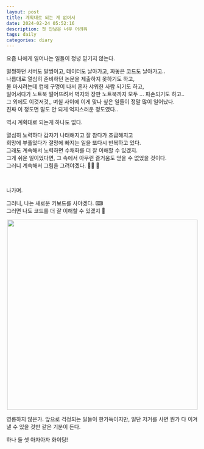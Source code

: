 ```yaml
---
layout: post
title: 계획대로 되는 게 없어서
date: 2024-02-24 05:52:16
description: 첫 만남은 너무 어려워
tags: daily
categories: diary
---
```


요즘 나에게 일어나는 일들이 정녕 믿기지 않는다.  
 
멀쩡하던 서버도 말썽이고, 데이터도 날아가고, 짜놓은 코드도 날아가고..    
나름대로 열심히 준비하던 논문을 제출하지 못하기도 하고,  
물 마시려는데 컵에 구멍이 나서 혼자 샤워한 사람 되기도 하고,   
일어서다가 노트북 떨어뜨려서 벽지와 장판 노트북까지 모두 ... 파손되기도 하고..  
그 외에도 이것저것,, 며칠 사이에 이게 맞나 싶은 일들이 정말 많이 일어났다.  
진짜 이 정도면 말도 안 되게 억지스러운 정도였다..   

역시 계획대로 되는게 하나도 없다.  

열심히 노력하다 갑자기 나태해지고 잘 참다가 조급해지고   
희망에 부풀었다가 절망에 빠지는 일을 또다시 반복하고 있다.  
그래도 계속해서 노력하면 수채화를 더 잘 이해할 수 있겠지.   
그게 쉬운 일이었다면, 그 속에서 아무런 즐거움도 얻을 수 없었을 것이다.  
그러니 계속해서 그림을 그려야겠다. 🧑‍🎨 🎑

<br />  

나가며.  

그러니, 나는 새로운 키보드를 사야겠다. ⌨   
그러면 나도 코드를 더 잘 이해할 수 있겠지 🤣  
<p align="center">
 <img src = "../../../assets/img/IMG_7992.JPG" height="500x" width="500px">
</p>
영롱하지 않은가.  
앞으로 걱정되는 일들이 한가득이지만, 일단 저거를 사면 뭔가 다 이겨낼 수 있을 것만 같은 기분이 든다.  

하나 둘 셋 아자아자 화이팅!
